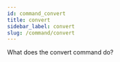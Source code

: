 ```yaml
---
id: command_convert
title: convert
sidebar_label: convert
slug: /command/convert
---
```


What does the convert command do?
